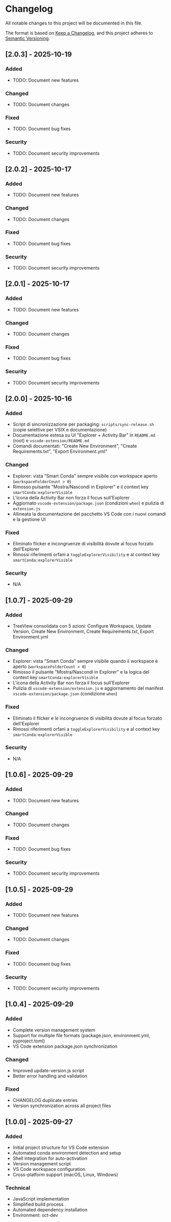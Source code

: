 # Changelog

All notable changes to this project will be documented in this file.

The format is based on [Keep a Changelog](https://keepachangelog.com/en/1.0.0/),
and this project adheres to [Semantic Versioning](https://semver.org/spec/v2.0.0.html).

## [2.0.3] - 2025-10-19

### Added
- TODO: Document new features

### Changed
- TODO: Document changes

### Fixed
- TODO: Document bug fixes

### Security
- TODO: Document security improvements


## [2.0.2] - 2025-10-17

### Added
- TODO: Document new features

### Changed
- TODO: Document changes

### Fixed
- TODO: Document bug fixes

### Security
- TODO: Document security improvements


## [2.0.1] - 2025-10-17

### Added
- TODO: Document new features

### Changed
- TODO: Document changes

### Fixed
- TODO: Document bug fixes

### Security
- TODO: Document security improvements


## [2.0.0] - 2025-10-16

### Added
- Script di sincronizzazione per packaging: `scripts/sync-release.sh` (copie selettive per VSIX e documentazione)
- Documentazione estesa su UI "Explorer + Activity Bar" in `README.md` (root) e `vscode-extension/README.md`
- Comandi documentati: "Create New Environment", "Create Requirements.txt", "Export Environment.yml"

### Changed
- Explorer: vista "Smart Conda" sempre visibile con workspace aperto (`workspaceFolderCount > 0`)
- Rimosso pulsante "Mostra/Nascondi in Explorer" e il context key `smartConda:explorerVisible`
- L'icona della Activity Bar non forza il focus sull'Explorer
- Aggiornato `vscode-extension/package.json` (condizioni `when`) e pulizia di `extension.js`
- Allineata la documentazione del pacchetto VS Code con i nuovi comandi e la gestione UI

### Fixed
- Eliminato flicker e incongruenze di visibilità dovute al focus forzato dell'Explorer
- Rimossi riferimenti orfani a `toggleExplorerVisibility` e al context key `smartConda:explorerVisible`

### Security
- N/A

## [1.0.7] - 2025-09-29

### Added
- TreeView consolidata con 5 azioni: Configure Workspace, Update Version, Create New Environment, Create Requirements.txt, Export Environment.yml

### Changed
- Explorer: vista "Smart Conda" sempre visibile quando il workspace è aperto (`workspaceFolderCount > 0`)
- Rimosso il pulsante "Mostra/Nascondi in Explorer" e la logica del context key `smartConda:explorerVisible`
- L'icona della Activity Bar non forza il focus sull'Explorer
- Pulizia di `vscode-extension/extension.js` e aggiornamento del manifest `vscode-extension/package.json` (condizione `when`)

### Fixed
- Eliminato il flicker e le incongruenze di visibilità dovute al focus forzato dell'Explorer
- Rimossi riferimenti orfani a `toggleExplorerVisibility` e al context key `smartConda:explorerVisible`

### Security
- N/A


## [1.0.6] - 2025-09-29

### Added
- TODO: Document new features

### Changed
- TODO: Document changes

### Fixed
- TODO: Document bug fixes

### Security
- TODO: Document security improvements


## [1.0.5] - 2025-09-29

### Added
- TODO: Document new features

### Changed
- TODO: Document changes

### Fixed
- TODO: Document bug fixes

### Security
- TODO: Document security improvements


## [1.0.4] - 2025-09-29

### Added
- Complete version management system
- Support for multiple file formats (package.json, environment.yml, pyproject.toml)
- VS Code extension package.json synchronization

### Changed
- Improved update-version.js script
- Better error handling and validation

### Fixed
- CHANGELOG duplicate entries
- Version synchronization across all project files

## [1.0.0] - 2025-09-27

### Added
- Initial project structure for VS Code extension
- Automated conda environment detection and setup
- Shell integration for auto-activation
- Version management script
- VS Code workspace configuration
- Cross-platform support (macOS, Linux, Windows)

### Technical
- JavaScript implementation
- Simplified build process
- Automated dependency installation
- Environment: sct-dev
